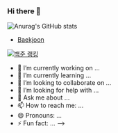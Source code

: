 ### Hi there 👋

![Anurag's GitHub stats](https://github-readme-stats.vercel.app/api?username=YYYEJI&&show_icons=true&theme=dracula)

- [Baekjoon](https://www.acmicpc.net/user/ablyeji4021)       
       
[![백준 랭킹](http://mazassumnida.wtf/api/v2/generate_badge?boj=ablyeji4021)](https://www.acmicpc.net/user/ablyeji4021)

- 🔭 I’m currently working on ...
- 🌱 I’m currently learning ...
- 👯 I’m looking to collaborate on ...
- 🤔 I’m looking for help with ...
- 💬 Ask me about ...
- 📫 How to reach me: ...
- 😄 Pronouns: ...
- ⚡ Fun fact: ...
-->
